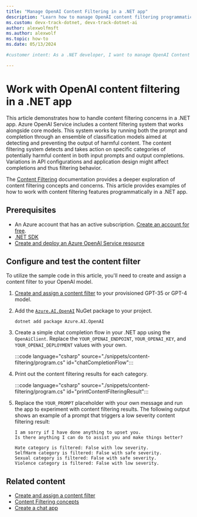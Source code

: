 ```yaml
---
title: "Manage OpenAI Content Filtering in a .NET app"
description: "Learn how to manage OpenAI content filtering programmatically in a .NET app using the OpenAI client library."
ms.custom: devx-track-dotnet, devx-track-dotnet-ai
author: alexwolfmsft
ms.author: alexwolf
ms.topic: how-to
ms.date: 05/13/2024

#customer intent: As a .NET developer, I want to manage OpenAI Content Filtering in a .NET app

---
```


# Work with OpenAI content filtering in a .NET app

This article demonstrates how to handle content filtering concerns in a .NET app. Azure OpenAI Service includes a content filtering system that works alongside core models. This system works by running both the prompt and completion through an ensemble of classification models aimed at detecting and preventing the output of harmful content. The content filtering system detects and takes action on specific categories of potentially harmful content in both input prompts and output completions. Variations in API configurations and application design might affect completions and thus filtering behavior.

The [Content Filtering](/azure/ai-services/openai/concepts/content-filter) documentation provides a deeper exploration of content filtering concepts and concerns. This article provides examples of how to work with content filtering features programmatically in a .NET app.

## Prerequisites

* An Azure account that has an active subscription. [Create an account for free](https://azure.microsoft.com/free/?WT.mc_id=A261C142F).
* [.NET SDK](https://dotnet.microsoft.com/download/visual-studio-sdks)
* [Create and deploy an Azure OpenAI Service resource](/azure/ai-services/openai/how-to/create-resource)

## Configure and test the content filter

To utilize the sample code in this article, you'll need to create and assign a content filter to your OpenAI model.

1. [Create and assign a content filter](/azure/ai-services/openai/how-to/content-filters) to your provisioned GPT-35 or GPT-4 model.

1. Add the [`Azure.AI.OpenAI`](https://www.nuget.org/packages/Azure.AI.OpenAI) NuGet package to your project.

    ```dotnetcli
    dotnet add package Azure.AI.OpenAI
    ```

1. Create a simple chat completion flow in your .NET app using the `OpenAiClient`. Replace the `YOUR_OPENAI_ENDPOINT`, `YOUR_OPENAI_KEY`, and `YOUR_OPENAI_DEPLOYMENT` values with your own.

    :::code language="csharp" source="./snippets/content-filtering/program.cs" id="chatCompletionFlow":::

1. Print out the content filtering results for each category.

    :::code language="csharp" source="./snippets/content-filtering/program.cs" id="printContentFilteringResult":::

1. Replace the `YOUR_PROMPT` placeholder with your own message and run the app to experiment with content filtering results. The following output shows an example of a prompt that triggers a low severity content filtering result:

    ```output
    I am sorry if I have done anything to upset you.
    Is there anything I can do to assist you and make things better?
    
    Hate category is filtered: False with low severity.
    SelfHarm category is filtered: False with safe severity.
    Sexual category is filtered: False with safe severity.
    Violence category is filtered: False with low severity.
    ```

## Related content

* [Create and assign a content filter](/azure/ai-services/openai/how-to/content-filters)
* [Content Filtering concepts](/azure/ai-services/openai/concepts/content-filter)
* [Create a chat app](../quickstarts/quickstart-openai-summarize-text.md)
